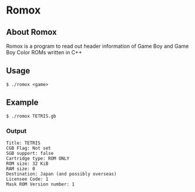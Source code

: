 # Romox

## About Romox
Romox is a program to read out header information of Game Boy and Game Boy Color ROMs written in C++

## Usage

    $ ./romox <game>

## Example
    $ ./romox TETRIS.gb

### Output
    Title: TETRIS
    CGB Flag: Not set
    SGB support: false
    Cartridge type: ROM ONLY
    ROM size: 32 KiB
    RAM size: 0
    Destination: Japan (and possibly overseas)
    Licensee Code: 1
    Mask ROM Version number: 1
